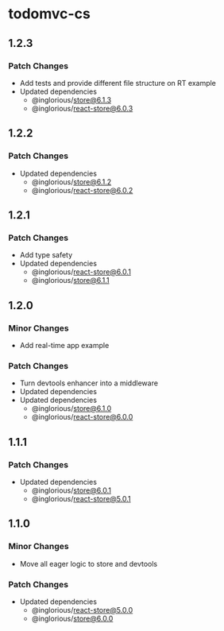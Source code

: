 # todomvc-cs

## 1.2.3

### Patch Changes

- Add tests and provide different file structure on RT example
- Updated dependencies
  - @inglorious/store@6.1.3
  - @inglorious/react-store@6.0.3

## 1.2.2

### Patch Changes

- Updated dependencies
  - @inglorious/store@6.1.2
  - @inglorious/react-store@6.0.2

## 1.2.1

### Patch Changes

- Add type safety
- Updated dependencies
  - @inglorious/react-store@6.0.1
  - @inglorious/store@6.1.1

## 1.2.0

### Minor Changes

- Add real-time app example

### Patch Changes

- Turn devtools enhancer into a middleware
- Updated dependencies
- Updated dependencies
  - @inglorious/store@6.1.0
  - @inglorious/react-store@6.0.0

## 1.1.1

### Patch Changes

- Updated dependencies
  - @inglorious/store@6.0.1
  - @inglorious/react-store@5.0.1

## 1.1.0

### Minor Changes

- Move all eager logic to store and devtools

### Patch Changes

- Updated dependencies
  - @inglorious/react-store@5.0.0
  - @inglorious/store@6.0.0
